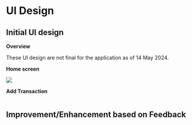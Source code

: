 # UI Design

## Initial UI design

**Overview**

These UI design are not final for the application as of 14 May 2024.

**Home screen**

&#x20;![](<../../.gitbook/assets/Screenshot 2024-05-14 at 2.50.46 PM.png>)

**Add Transaction**

<figure><img src="../../.gitbook/assets/Screenshot 2024-05-14 at 2.44.46 PM.png" alt=""><figcaption></figcaption></figure>

## Improvement/Enhancement based on Feedback

